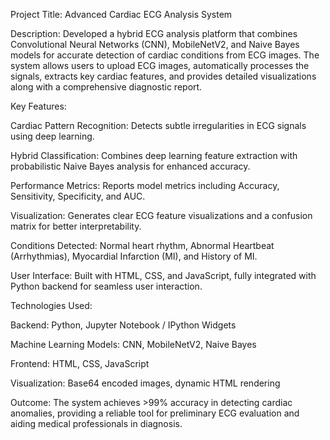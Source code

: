 Project Title: Advanced Cardiac ECG Analysis System

Description:
Developed a hybrid ECG analysis platform that combines Convolutional Neural Networks (CNN), MobileNetV2, and Naive Bayes models for accurate detection of cardiac conditions from ECG images. The system allows users to upload ECG images, automatically processes the signals, extracts key cardiac features, and provides detailed visualizations along with a comprehensive diagnostic report.

Key Features:

Cardiac Pattern Recognition: Detects subtle irregularities in ECG signals using deep learning.

Hybrid Classification: Combines deep learning feature extraction with probabilistic Naive Bayes analysis for enhanced accuracy.

Performance Metrics: Reports model metrics including Accuracy, Sensitivity, Specificity, and AUC.

Visualization: Generates clear ECG feature visualizations and a confusion matrix for better interpretability.

Conditions Detected: Normal heart rhythm, Abnormal Heartbeat (Arrhythmias), Myocardial Infarction (MI), and History of MI.

User Interface: Built with HTML, CSS, and JavaScript, fully integrated with Python backend for seamless user interaction.

Technologies Used:

Backend: Python, Jupyter Notebook / IPython Widgets

Machine Learning Models: CNN, MobileNetV2, Naive Bayes

Frontend: HTML, CSS, JavaScript

Visualization: Base64 encoded images, dynamic HTML rendering

Outcome:
The system achieves >99% accuracy in detecting cardiac anomalies, providing a reliable tool for preliminary ECG evaluation and aiding medical professionals in diagnosis.
